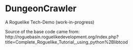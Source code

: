<h1>DungeonCrawler</h1>
A Roguelike Tech-Demo (work-in-progress)
<p>
<p>
Source of the base code came from:
http://roguebasin.roguelikedevelopment.org/index.php?title=Complete_Roguelike_Tutorial,_using_python%2Blibtcod
